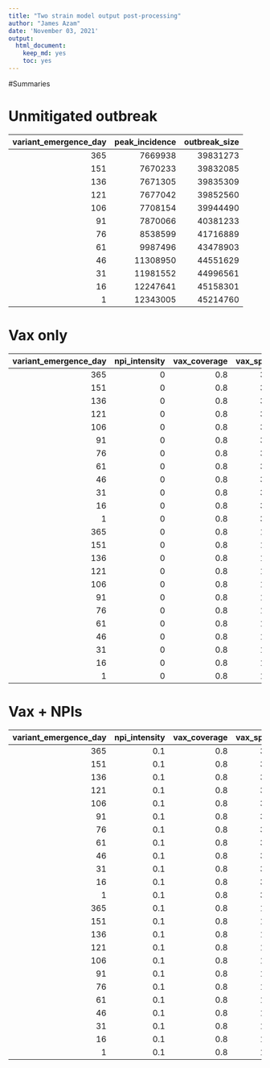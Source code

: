 ```yaml
---
title: "Two strain model output post-processing"
author: "James Azam"
date: 'November 03, 2021'
output:
  html_document:
    keep_md: yes
    toc: yes
---
```









#Summaries

# Unmitigated outbreak


| variant_emergence_day| peak_incidence| outbreak_size|
|---------------------:|--------------:|-------------:|
|                   365|        7669938|      39831273|
|                   151|        7670233|      39832085|
|                   136|        7671305|      39835309|
|                   121|        7677042|      39852560|
|                   106|        7708154|      39944490|
|                    91|        7870066|      40381233|
|                    76|        8538599|      41716889|
|                    61|        9987496|      43478903|
|                    46|       11308950|      44551629|
|                    31|       11981552|      44996561|
|                    16|       12247641|      45158301|
|                     1|       12343005|      45214760|


# Vax only


| variant_emergence_day| npi_intensity| vax_coverage| vax_speed|control_type | peak_incidence| outbreak_size|
|---------------------:|-------------:|------------:|---------:|:------------|--------------:|-------------:|
|                   365|             0|          0.8|      3.75|vax_only     |       202.0010|      997.8043|
|                   151|             0|          0.8|      3.75|vax_only     |       202.0010|     1052.3347|
|                   136|             0|          0.8|      3.75|vax_only     |       202.0010|     1052.3501|
|                   121|             0|          0.8|      3.75|vax_only     |       202.0010|     1052.3593|
|                   106|             0|          0.8|      3.75|vax_only     |       202.0010|     1052.3649|
|                    91|             0|          0.8|      3.75|vax_only     |       202.0010|     1053.9281|
|                    76|             0|          0.8|      3.75|vax_only     |       202.0010|     1067.6837|
|                    61|             0|          0.8|      3.75|vax_only     |       216.1237|     1100.7644|
|                    46|             0|          0.8|      3.75|vax_only     |       250.8561|     1174.6308|
|                    31|             0|          0.8|      3.75|vax_only     |       278.2839|     1365.6541|
|                    16|             0|          0.8|      3.75|vax_only     |       387.4760|     2016.6651|
|                     1|             0|          0.8|      3.75|vax_only     |       988.0279|     5384.9455|
|                   365|             0|          0.8|      1.00|vax_only     |      7682.4972|    77607.0515|
|                   151|             0|          0.8|      1.00|vax_only     |      7741.0849|    78531.2410|
|                   136|             0|          0.8|      1.00|vax_only     |      7771.1818|    79095.4800|
|                   121|             0|          0.8|      1.00|vax_only     |      7832.0341|    80201.1874|
|                   106|             0|          0.8|      1.00|vax_only     |      7964.7238|    82563.9201|
|                    91|             0|          0.8|      1.00|vax_only     |      8290.7234|    88124.8438|
|                    76|             0|          0.8|      1.00|vax_only     |      9229.6414|   102681.7681|
|                    61|             0|          0.8|      1.00|vax_only     |     12589.7244|   145402.5086|
|                    46|             0|          0.8|      1.00|vax_only     |     25973.4715|   286058.8279|
|                    31|             0|          0.8|      1.00|vax_only     |     77531.9978|   791075.5955|
|                    16|             0|          0.8|      1.00|vax_only     |    269298.1405|  2528868.0960|
|                     1|             0|          0.8|      1.00|vax_only     |    838111.5831|  6801353.2658|


# Vax + NPIs 


| variant_emergence_day| npi_intensity| vax_coverage| vax_speed|control_type | peak_incidence| outbreak_size|
|---------------------:|-------------:|------------:|---------:|:------------|--------------:|-------------:|
|                   365|           0.1|          0.8|      3.75|vax+npi      |       134.2293|      624.2046|
|                   151|           0.1|          0.8|      3.75|vax+npi      |       134.2293|      668.4712|
|                   136|           0.1|          0.8|      3.75|vax+npi      |       134.2293|      668.4774|
|                   121|           0.1|          0.8|      3.75|vax+npi      |       134.2293|      668.4810|
|                   106|           0.1|          0.8|      3.75|vax+npi      |       134.2293|      668.4830|
|                    91|           0.1|          0.8|      3.75|vax+npi      |       134.2293|      669.7387|
|                    76|           0.1|          0.8|      3.75|vax+npi      |       134.2293|      680.5211|
|                    61|           0.1|          0.8|      3.75|vax+npi      |       145.5617|      705.3650|
|                    46|           0.1|          0.8|      3.75|vax+npi      |       176.6439|      757.4658|
|                    31|           0.1|          0.8|      3.75|vax+npi      |       195.3710|      880.2994|
|                    16|           0.1|          0.8|      3.75|vax+npi      |       255.9502|     1245.5983|
|                     1|           0.1|          0.8|      3.75|vax+npi      |       534.7534|     2797.1196|
|                   365|           0.1|          0.8|      1.00|vax+npi      |      1666.3793|    16780.7037|
|                   151|           0.1|          0.8|      1.00|vax+npi      |      1666.3793|    17283.0863|
|                   136|           0.1|          0.8|      1.00|vax+npi      |      1715.3186|    17512.7644|
|                   121|           0.1|          0.8|      1.00|vax+npi      |      1737.2100|    17913.0799|
|                   106|           0.1|          0.8|      1.00|vax+npi      |      1779.8740|    18662.1787|
|                    91|           0.1|          0.8|      1.00|vax+npi      |      1871.8764|    20181.6099|
|                    76|           0.1|          0.8|      1.00|vax+npi      |      2098.0779|    23555.7514|
|                    61|           0.1|          0.8|      1.00|vax+npi      |      2756.0476|    31842.0166|
|                    46|           0.1|          0.8|      1.00|vax+npi      |      4863.5978|    54559.5737|
|                    31|           0.1|          0.8|      1.00|vax+npi      |     11743.8840|   124542.8784|
|                    16|           0.1|          0.8|      1.00|vax+npi      |     35879.6803|   365488.4603|
|                     1|           0.1|          0.8|      1.00|vax+npi      |    127110.3533|  1245268.8937|
